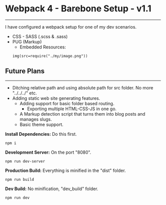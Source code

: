 # Webpack 4 - Barebone Setup - v1.1
---

I have configured a webpack setup for one of my dev scenarios.

* CSS - SASS (.scss & .sass)
* PUG (Markup)
  * Embedded Resources: 
  ```
  img(src=require("./my/image.png"))
  ```

## Future Plans
---
* Ditching relative path and using absolute path for src folder. No more "../../../" etc.
* Adding static web site generating features.
  * Adding support for basic folder based routing.
    * Exporting multiple HTML-CSS-JS in one go.
  * A Markup detection script that turns them into blog posts and manages slugs.
  * Basic theme support.

**Install Dependencies:** Do this first.
```
npm i
```

**Development Server:** On the port "8080".
```
npm run dev-server
```

**Production Build:** Everything is minified in the "dist" folder.
```
npm run build
```

**Dev Build:** No minification, "dev_build" folder.
```
npm run dev
```

